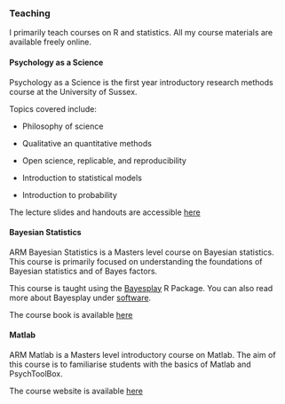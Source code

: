 ### Teaching

I primarily teach courses on R and statistics. All my course materials are
available freely online.

#### Psychology as a Science

Psychology as a Science is the first year introductory research methods course
at the University of Sussex.

Topics covered include:

- Philosophy of science

- Qualitative an quantitative methods

- Open science, replicable, and reproducibility

- Introduction to statistical models

- Introduction to probability


The lecture slides and handouts are accessible [here](https://paas.netlify.app/)

#### Bayesian Statistics

ARM Bayesian Statistics is a Masters level course on Bayesian statistics. This
course is primarily focused on understanding the foundations of Bayesian
statistics and of Bayes factors. 

This course is taught using the
[Bayesplay](https://bayesplay.github.io/bayesplay/) R Package. You can also read
more about Bayesplay under [software](software).

The course book is available [here](https://bayescourse.netlify.app/)

#### Matlab

ARM Matlab is a Masters level introductory course on Matlab. The aim of this
course is to familiarise students with the basics of Matlab and PsychToolBox.

The course website is available [here](https://matlab.mindsci.net/)


